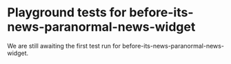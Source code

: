 # Playground tests for before-its-news-paranormal-news-widget
We are still awaiting the first test run for before-its-news-paranormal-news-widget.
